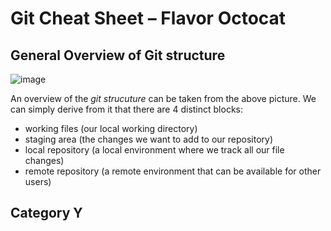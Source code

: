 # Git Cheat Sheet – Flavor Octocat

## General Overview of Git structure

![image](https://merely-useful.tech/py-rse/figures/git-cmdline/git-remote.png)

An overview of the *git strucuture* can be taken from the above picture. We can simply derive from it that there are 4 distinct blocks:
- working files (our local working directory)
- staging area (the changes we want to add to our repository)
- local repository (a local environment where we track all our file changes)
- remote repository (a remote environment that can be available for other users)

## Category Y